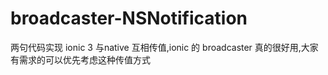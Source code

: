 # broadcaster-NSNotification
两句代码实现 ionic 3 与native 互相传值,ionic 的 broadcaster 真的很好用,大家有需求的可以优先考虑这种传值方式

